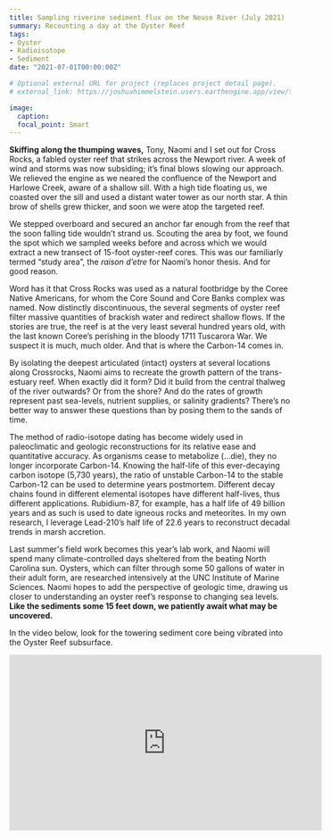 ```yaml
---
title: Sampling riverine sediment flux on the Neuse River (July 2021)
summary: Recounting a day at the Oyster Reef
tags:
- Oyster
- Radioisotope
- Sediment
date: "2021-07-01T00:00:00Z"

# Optional external URL for project (replaces project detail page).
# external_link: https://joshuahimmelstein.users.earthengine.app/view/the-island

image:
  caption:
  focal_point: Smart
---
```


**Skiffing along the thumping waves,** Tony, Naomi and I set out for Cross Rocks, a fabled oyster reef that strikes across the Newport river. A week of wind and storms was now subsiding; it’s final blows slowing our approach. We relieved the engine as we neared the confluence of the Newport and Harlowe Creek, aware of a shallow sill. With a high tide floating us, we coasted over the sill and used a distant water tower as our north star. A thin brow of shells grew thicker, and soon we were atop the targeted reef. 

We stepped overboard and secured an anchor far enough from the reef that the soon falling tide wouldn’t strand us. Scouting the area by foot, we found the spot which we sampled weeks before and across which we would extract a new transect of 15-foot oyster-reef cores. This was our familiarly termed “study area”, the *raison d’etre* for Naomi’s honor thesis. And for good reason.

Word has it that Cross Rocks was used as a natural footbridge by the Coree Native Americans, for whom the Core Sound and Core Banks complex was named. Now distinctly discontinuous, the several segments of oyster reef filter massive quantities of brackish water and redirect shallow flows. If the stories are true, the reef is at the very least several hundred years old, with the last known Coree’s perishing in the bloody 1711 Tuscarora War. We suspect it is much, much older. And that is where the Carbon-14 comes in. 

By isolating the deepest articulated (intact) oysters at several locations along Crossrocks, Naomi aims to recreate the growth pattern of the trans-estuary reef. When exactly did it form? Did it build from the central thalweg of the river outwards? Or from the shore? And do the rates of growth represent past sea-levels, nutrient supplies, or salinity gradients? There’s no better way to answer these questions than by posing them to the sands of time.

The method of radio-isotope dating has become widely used in paleoclimatic and geologic reconstructions for its relative ease and quantitative accuracy. As organisms cease to metabolize (...die), they no longer incorporate Carbon-14. Knowing the half-life of this ever-decaying carbon isotope (5,730 years), the ratio of unstable Carbon-14 to the stable Carbon-12 can be used to determine years postmortem. Different decay chains found in different elemental isotopes have different half-lives, thus different applications. Rubidium-87, for example, has a half life of 49 billion years and as such is used to date igneous rocks and meteorites. In my own research, I leverage Lead-210’s half life of 22.6 years to reconstruct decadal trends in marsh accretion.

Last summer's field work becomes this year’s lab work, and Naomi will spend many climate-controlled days sheltered from the beating North Carolina sun. Oysters, which can filter through some 50 gallons of water in their adult form, are researched intensively at the UNC Institute of Marine Sciences. Naomi hopes to add the perspective of geologic time, drawing us closer to understanding an oyster reef’s response to changing sea levels. **Like the sediments some 15 feet down, we patiently await what may be uncovered.**


In the video below, look for the towering sediment core being vibrated into the Oyster Reef subsurface.
<iframe width="560" height="315" src="https://www.youtube.com/embed/z2AZH6Vz_YY" frameborder="0" allow="accelerometer; autoplay; clipboard-write; encrypted-media; gyroscope; picture-in-picture" allowfullscreen></iframe>

